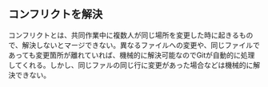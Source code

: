 ## コンフリクトを解決

コンフリクトとは、共同作業中に複数人が同じ場所を変更した時に起きるもので、解決しないとマージできない。異なるファイルへの変更や、同じファイルであっても変更箇所が離れていれば、機械的に解決可能なのでGitが自動的に処理してくれる。しかし、同じファルの同じ行に変更があった場合などは機械的に解決できない。